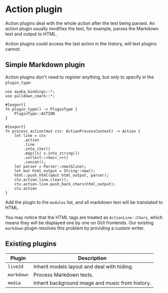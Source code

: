 # Action plugin
Action plugins deal with the whole action after the text being parsed.
An action plugin usually modifies the text, for example, parses the Markdown text and output to HTML.

Action plugins could access the last action in the history, will text plugins cannot.

## Simple Markdown plugin
Action plugins don't need to register anything, but only to specify in the `plugin_type`:

``` rust,ignore
use ayaka_bindings::*;
use pulldown_cmark::*;

#[export]
fn plugin_type() -> PluginType {
    PluginType::ACTION
}

#[export]
fn process_action(mut ctx: ActionProcessContext) -> Action {
    let line = ctx
        .action
        .line
        .into_iter()
        .map(|s| s.into_string())
        .collect::<Vec<_>>()
        .concat();
    let parser = Parser::new(&line);
    let mut html_output = String::new();
    html::push_html(&mut html_output, parser);
    ctx.action.line.clear();
    ctx.action.line.push_back_chars(html_output);
    ctx.action
}
```

Add the plugin to the `modules` list, and all markdown text will be translated to HTML.

You may notice that the HTML tags are treated as `ActionLine::Chars`, which means they will be displayed one by one on GUI frontends. Our existing `markdown` plugin resolves this problem by providing a custom writer.

## Existing plugins
| Plugin     | Description                                      |
| ---------- | ------------------------------------------------ |
| `live2d`   | Inherit models layout and deal with hiding.      |
| `markdown` | Process Markdown texts.                          |
| `media`    | Inherit background image and music from history. |
